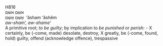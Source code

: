 <body>
  <p>H816<br>  אשׁם    אשׁם  <br> אָשַׁם  אָשֵׁם  ‎  ‘âsham  ‘âshêm  <br><i>aw-sham‘,</i> <i>aw-shame‘ </i><br>A primitive root; <i>to</i> <i>be</i> <i>guilty</i>; by implication to <i>be</i> <i>punished</i> or <i>perish: - </i> X certainly, be (-come, made) desolate, destroy, X greatly, be (-come, found, hold) guilty, offend (acknowledge offence), trespassive<br></p>
 </body>